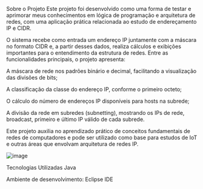 Sobre o Projeto
Este projeto foi desenvolvido como uma forma de testar e aprimorar meus conhecimentos em lógica de programação e arquitetura de redes, com uma aplicação prática relacionada ao estudo de endereçamento IP e CIDR.

O sistema recebe como entrada um endereço IP juntamente com a máscara no formato CIDR e, a partir desses dados, realiza cálculos e exibições importantes para o entendimento da estrutura de redes. Entre as funcionalidades principais, o projeto apresenta:

A máscara de rede nos padrões binário e decimal, facilitando a visualização das divisões de bits;

A classificação da classe do endereço IP, conforme o primeiro octeto;

O cálculo do número de endereços IP disponíveis para hosts na subrede;

A divisão da rede em subredes (subnetting), mostrando os IPs de rede, broadcast, primeiro e último IP válido de cada subrede.

Este projeto auxilia no aprendizado prático de conceitos fundamentais de redes de computadores e pode ser utilizado como base para estudos de IoT e outras áreas que envolvam arquitetura de redes IP.

![image](https://github.com/user-attachments/assets/f4e982a7-182f-426a-9d4f-25d442aa86d0)

Tecnologias Utilizadas
Java

Ambiente de desenvolvimento: Eclipse IDE


